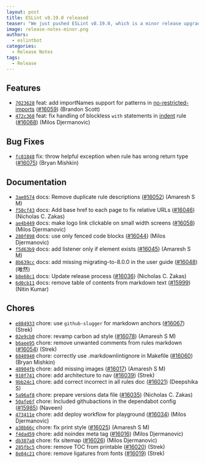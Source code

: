 ```yaml
---
layout: post
title: ESLint v8.19.0 released
teaser: "We just pushed ESLint v8.19.0, which is a minor release upgrade of ESLint. This release adds some new features and fixes several bugs found in the previous release."
image: release-notes-minor.png
authors:
  - eslintbot
categories:
  - Release Notes
tags:
  - Release
---
```









## Features


* [`7023628`](https://github.com/eslint/eslint/commit/7023628eb3af1bcc0151afab2bf617217fae51b1) feat: add importNames support for patterns in [no-restricted-imports](/docs/rules/no-restricted-imports) ([#16059](https://github.com/eslint/eslint/issues/16059)) (Brandon Scott)
* [`472c368`](https://github.com/eslint/eslint/commit/472c3681364833f697d726abc3c33fbe2663eeb7) feat: fix handling of blockless `with` statements in [indent](/docs/rules/indent) rule ([#16068](https://github.com/eslint/eslint/issues/16068)) (Milos Djermanovic)






## Bug Fixes


* [`fc81848`](https://github.com/eslint/eslint/commit/fc81848238ee0f6ff93615875ea4b8e95dc09249) fix: throw helpful exception when rule has wrong return type ([#16075](https://github.com/eslint/eslint/issues/16075)) (Bryan Mishkin)




## Documentation


* [`3ae0574`](https://github.com/eslint/eslint/commit/3ae0574fc78c4a2b406625e4792cb2859cb9bcb1) docs: Remove duplicate rule descriptions ([#16052](https://github.com/eslint/eslint/issues/16052)) (Amaresh  S M)
* [`f50cf43`](https://github.com/eslint/eslint/commit/f50cf436aaa5dff1273f4753dd3fc6782f95a045) docs: Add base href to each page to fix relative URLs ([#16046](https://github.com/eslint/eslint/issues/16046)) (Nicholas C. Zakas)
* [`ae4b449`](https://github.com/eslint/eslint/commit/ae4b449719d496fd611903d596341ec4c1d81c16) docs: make logo link clickable on small width screens ([#16058](https://github.com/eslint/eslint/issues/16058)) (Milos Djermanovic)
* [`280f898`](https://github.com/eslint/eslint/commit/280f898bff9b809327e4c94cea3632ba95af4485) docs: use only fenced code blocks ([#16044](https://github.com/eslint/eslint/issues/16044)) (Milos Djermanovic)
* [`f5d63b9`](https://github.com/eslint/eslint/commit/f5d63b9e15d9f325ef4953b683cb67133b05e9ea) docs: add listener only if element exists ([#16045](https://github.com/eslint/eslint/issues/16045)) (Amaresh  S M)
* [`8b639cc`](https://github.com/eslint/eslint/commit/8b639ccb2fb0f0a7d7aaee1f1fc2881a237de95d) docs: add missing migrating-to-8.0.0 in the user guide ([#16048](https://github.com/eslint/eslint/issues/16048)) (唯然)
* [`b8e68c1`](https://github.com/eslint/eslint/commit/b8e68c1f7e2b8fa5c108216f74dcd3100aa33b0f) docs: Update release process ([#16036](https://github.com/eslint/eslint/issues/16036)) (Nicholas C. Zakas)
* [`6d0cb11`](https://github.com/eslint/eslint/commit/6d0cb11c6d134896d8920c9bf3cc3e492f0eb8e2) docs: remove table of contents from markdown text ([#15999](https://github.com/eslint/eslint/issues/15999)) (Nitin Kumar)








## Chores


* [`e884933`](https://github.com/eslint/eslint/commit/e88493395b3be2b08e14e9b84d20d2733f78582c) chore: use `github-slugger` for markdown anchors ([#16067](https://github.com/eslint/eslint/issues/16067)) (Strek)
* [`02e9cb0`](https://github.com/eslint/eslint/commit/02e9cb01e7663af3a3fd16725afc7d71e73b9eed) chore: revamp carbon ad style ([#16078](https://github.com/eslint/eslint/issues/16078)) (Amaresh  S M)
* [`b6aee95`](https://github.com/eslint/eslint/commit/b6aee9591ecc2e2f5738ab8bef20faac1e05b5c3) chore: remove unwanted comments from rules markdown ([#16054](https://github.com/eslint/eslint/issues/16054)) (Strek)
* [`6840940`](https://github.com/eslint/eslint/commit/6840940a766d671831d5cee0e3c0e2f4e642632a) chore: correctly use .markdownlintignore in Makefile ([#16060](https://github.com/eslint/eslint/issues/16060)) (Bryan Mishkin)
* [`48904fb`](https://github.com/eslint/eslint/commit/48904fb00fc5001e534034e2e513ca99f3ada35e) chore: add missing images ([#16017](https://github.com/eslint/eslint/issues/16017)) (Amaresh  S M)
* [`910f741`](https://github.com/eslint/eslint/commit/910f741885a18b7744d4125e98e554312bc873eb) chore: add architecture to nav ([#16039](https://github.com/eslint/eslint/issues/16039)) (Strek)
* [`9bb24c1`](https://github.com/eslint/eslint/commit/9bb24c1deb7ab6743080520d11aefe9c6b8b8f2d) chore: add correct incorrect in all rules doc ([#16021](https://github.com/eslint/eslint/issues/16021)) (Deepshika S)
* [`5a96af8`](https://github.com/eslint/eslint/commit/5a96af853dcbe29c9f125a63528f3fec9fc0aae8) chore: prepare versions data file ([#16035](https://github.com/eslint/eslint/issues/16035)) (Nicholas C. Zakas)
* [`50afe6f`](https://github.com/eslint/eslint/commit/50afe6fe8c92a1d5d52415e149d52e1e129c3cc7) chore: Included githubactions in the dependabot config ([#15985](https://github.com/eslint/eslint/issues/15985)) (Naveen)
* [`473411e`](https://github.com/eslint/eslint/commit/473411e61d46c2bbac70e9a66d434d477851d98a) chore: add deploy workflow for playground ([#16034](https://github.com/eslint/eslint/issues/16034)) (Milos Djermanovic)
* [`a30b66c`](https://github.com/eslint/eslint/commit/a30b66c030bf45864784c0550276267e5a146697) chore: fix print style ([#16025](https://github.com/eslint/eslint/issues/16025)) (Amaresh  S M)
* [`f4dad59`](https://github.com/eslint/eslint/commit/f4dad59e5c7e966291d6f8c1456a465ae5629061) chore: add noindex meta tag ([#16016](https://github.com/eslint/eslint/issues/16016)) (Milos Djermanovic)
* [`db387a8`](https://github.com/eslint/eslint/commit/db387a87b23c398ed691ba35bdf3b6aa7dcfe750) chore: fix sitemap ([#16026](https://github.com/eslint/eslint/issues/16026)) (Milos Djermanovic)
* [`285fbc5`](https://github.com/eslint/eslint/commit/285fbc5e6a92c50e1195f252675b599ecd929b9d) chore: remove TOC from printable ([#16020](https://github.com/eslint/eslint/issues/16020)) (Strek)
* [`8e84c21`](https://github.com/eslint/eslint/commit/8e84c2148cc2d25a7076e73233ae41bc1a000a53) chore: remove ligatures from fonts ([#16019](https://github.com/eslint/eslint/issues/16019)) (Strek)


